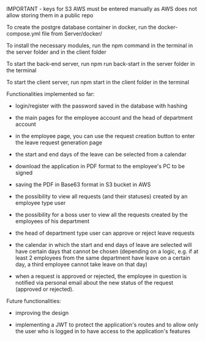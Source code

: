 IMPORTANT - keys for S3 AWS must be entered manually as AWS does not allow storing them in a public repo

To create the postgre database container in docker, run the docker-compose.yml file from Server/docker/

To install the necessary modules, run the npm command in the terminal in the server folder and in the client folder

To start the back-end server, run npm run back-start in the server folder in the terminal

To start the client server, run npm start in the client folder in the terminal

Functionalities implemented so far:

- login/register with the password saved in the database with hashing

- the main pages for the employee account and the head of department account

- in the employee page, you can use the request creation button to enter the leave request generation page

- the start and end days of the leave can be selected from a calendar

- download the application in PDF format to the employee's PC to be signed

- saving the PDF in Base63 format in S3 bucket in AWS

- the possibility to view all requests (and their statuses) created by an employee type user

- the possibility for a boss user to view all the requests created by the employees of his department

- the head of department type user can approve or reject leave requests

- the calendar in which the start and end days of leave are selected will have certain days that cannot be chosen (depending on a logic, e.g. if at least 2 employees from the same department have leave on a certain day, a third employee cannot take leave on that day)

- when a request is approved or rejected, the employee in question is notified via personal email about the new status of the request (approved or rejected).

Future functionalities:

- improving the design

- implementing a JWT to protect the application's routes and to allow only the user who is logged in to have access to the application's features
